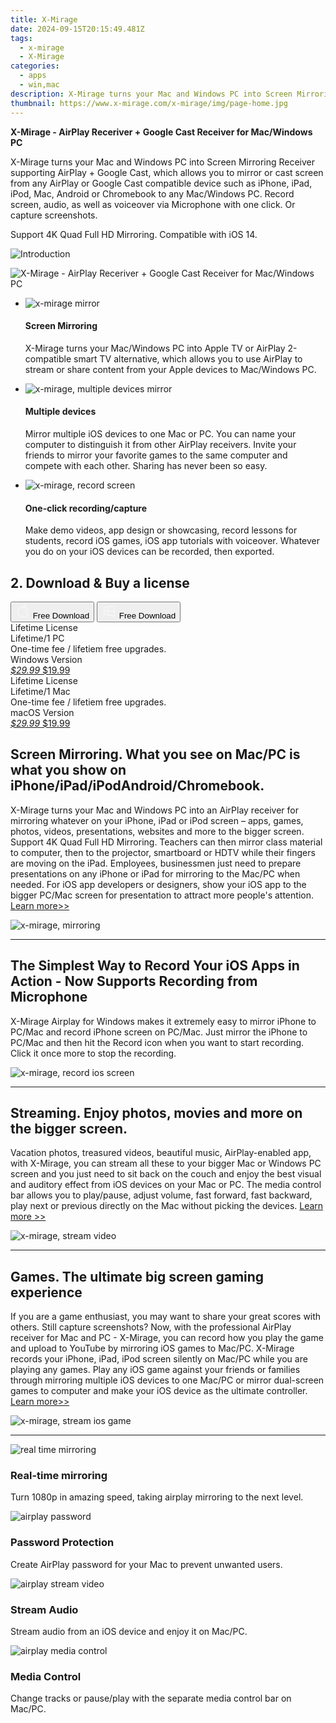 ```yaml
---
title: X-Mirage
date: 2024-09-15T20:15:49.481Z
tags: 
  - x-mirage
  - X-Mirage
categories: 
  - apps
  - win,mac
description: X-Mirage turns your Mac and Windows PC into Screen Mirroring Receiver supporting AirPlay + Google Cast, which allows you to mirror or cast screen from any AirPlay or Google Cast compatible device such as iPhone, iPad, iPod, Mac, Android or Chromebook to any Mac/Windows PC. Record screen, audio, as well as voiceover via Microphone with one click. Or capture screenshots. 
thumbnail: https://www.x-mirage.com/x-mirage/img/page-home.jpg
---
```


**X-Mirage - AirPlay Receriver + Google Cast Receiver for Mac/Windows PC**

X-Mirage turns your Mac and Windows PC into Screen Mirroring Receiver supporting AirPlay + Google Cast, which allows you to mirror or cast screen from any AirPlay or Google Cast compatible device such as iPhone, iPad, iPod, Mac, Android or Chromebook to any Mac/Windows PC. Record screen, audio, as well as voiceover via Microphone with one click. Or capture screenshots. 

Support 4K Quad Full HD Mirroring. Compatible with iOS 14.

![Introduction](https://www.x-mirage.com/x-mirage/img/page-home.jpg)

![X-Mirage - AirPlay Receriver + Google Cast Receiver for Mac/Windows PC](https://www.x-mirage.com/img/xmirage-pc2.png)

-   ![x-mirage mirror](https://www.x-mirage.com/x-mirage//img/mirage-home01.png)
    
    #### Screen Mirroring
    
    X-Mirage turns your Mac/Windows PC into Apple TV or AirPlay 2-compatible smart TV alternative, which allows you to use AirPlay to stream or share content from your Apple devices to Mac/Windows PC.
    
-   ![x-mirage, multiple devices mirror](https://www.x-mirage.com/x-mirage//img/mirage-home02.png)
    
    #### Multiple devices
    
    Mirror multiple iOS devices to one Mac or PC. You can name your computer to distinguish it from other AirPlay receivers. Invite your friends to mirror your favorite games to the same computer and compete with each other. Sharing has never been so easy.
    
-   ![x-mirage, record screen](https://www.x-mirage.com/x-mirage//img/mirage-home03.png)
    
    #### One-click recording/capture
    
    Make demo videos, app design or showcasing, record lessons for students, record iOS games, iOS app tutorials with voiceover. Whatever you do on your iOS devices can be recorded, then exported.
    
    
## 2. Download & Buy a license

<div class="mx-auto flex items-center justify-center space-x-4">
  <button 
  onclick="javascript:window.open('https://secure.2checkout.com/order/checkout.php?PRODS=34662771&AFFILIATE=108875&QTY=1&CART=1&CARD=1', '_blank');
    window.open('https://x-mirage.com/download/x-mirage.dmg', '_blank');void(0);"
  class="flex flex-row font-bold rounded-lg text-lg w-48 h-16 bg-[#FF8014] text-[#ffffff] items-center justify-center p-2">
    <svg width="24px" height="24px" viewBox="0 0 24 24" xmlns="http://www.w3.org/2000/svg" color="#ffffff" fill="none" stroke="currentColor" stroke-width="3" stroke-linecap="round" stroke-linejoin="round"><path d="M16 2C16.3632 4.17921 14.0879 5.83084 12.8158 6.57142C12.4406 6.78988 12.0172 6.5117 12.0819 6.08234C12.2993 4.63878 13.0941 2.00008 16 2Z" stroke="#f8f7f7" stroke-width="1.5"></path><path d="M9 6.5C9.89676 6.5 10.6905 6.69941 11.2945 6.92013C12.0563 7.19855 12.9437 7.19854 13.7055 6.92012C14.3094 6.6994 15.1032 6.5 15.9999 6.5C17.0852 6.5 18.4649 7.08889 19.4999 8.26666C16 11 17 15.5 20.269 16.6916C19.2253 19.5592 17.2413 21.5 15.4999 21.5C13.9999 21.5 14 20.8 12.5 20.8C11 20.8 11 21.5 9.5 21.5C7 21.5 4 17.5 4 12.5C4 8.5 7 6.5 9 6.5Z" stroke="#f8f7f7" stroke-width="1.5"></path></svg>    
    <span class="font-medium mx-auto">Free Download</span>  
  </button>
  <button 
  onclick="javascript:window.open('https://secure.2checkout.com/order/checkout.php?PRODS=34663377&AFFILIATE=108875&QTY=1&CART=1&CARD=1', '_blank');
    window.open('https://x-mirage.com/download/x-mirage-inst.exe', '_blank');void(0);"
  class="flex flex-row font-bold rounded-lg text-lg w-48 h-16 bg-[#FF8014] text-[#ffffff] items-center justify-center p-2">
    <svg width="24px" height="24px" viewBox="0 0 24 24" xmlns="http://www.w3.org/2000/svg" color="#ffffff" fill="none" stroke="currentColor" stroke-width="3" stroke-linecap="round" stroke-linejoin="round"><path d="M4 16.9865V7.01353C4 6.71792 4.21531 6.46636 4.50737 6.42072L19.3074 4.10822C19.6713 4.05137 20 4.33273 20 4.70103V19.299C20 19.6673 19.6713 19.9486 19.3074 19.8918L4.50737 17.5793C4.21531 17.5336 4 17.2821 4 16.9865Z" stroke="#f8f7f7" stroke-width="1.5"></path><path d="M4 12H20" stroke="#f8f7f7" stroke-width="1.5"></path><path d="M10.5 5.5V18.5" stroke="#f8f7f7" stroke-width="1.5"></path></svg>
    <span class="font-medium mx-auto">Free Download</span>  
  </button>
</div>    

<div class="mx-auto flex items-center justify-center">
  <div class="m-8 grid grid-cols-1 gap-6 xl:grid-cols-2">
    <div class="flex w-full flex-col rounded-2xl bg-[#ffffff] text-[#374151] shadow-xl xl:w-96">
      <div class="flex h-full flex-col p-8">
        <div class="pb-6 text-3xl font-bold">Lifetime License</div>
        <div class="pb-12 text-lg">
          Lifetime/1 PC
          <div class="text-xs">One-time fee / lifetiem free upgrades.</div>
          <div class="text-xs">Windows Version</div>
        </div>
        <div class="flex flex-col gap-3 text-base"></div>
        <div class="flex flex-grow"></div>
        <div class="flex pt-10">
          <a href="https://secure.2checkout.com/order/checkout.php?PRODS=34663377&AFFILIATE=108875&QTY=1&CART=1&CARD=1" class="w-full transform cursor-pointer rounded-lg bg-[#7e22ce] p-3 text-center text-xl font-bold !text-[#ffffff] !no-underline transition-transform hover:bg-purple-800 active:scale-95"> 
           <em class="text-base line-through !text-[#c5c5c5]">$29.99</em>
            $19.99
          </a>
        </div>
      </div>
    </div>
    <div class="flex w-full flex-col rounded-2xl bg-[#ffffff] text-[#374151] shadow-xl xl:w-96">
      <div class="flex h-full flex-col p-8">
        <div class="pb-6 text-3xl font-bold">Lifetime License</div>
        <div class="pb-12 text-lg">
          Lifetime/1 Mac
          <div class="text-xs">One-time fee / lifetiem free upgrades.</div>
          <div class="text-xs">macOS Version</div>
        </div>
        <div class="flex flex-col gap-3 text-base"></div>
        <div class="flex flex-grow"></div>
        <div class="flex pt-10">
          <a href="https://secure.2checkout.com/order/checkout.php?PRODS=34662771&AFFILIATE=108875&QTY=1&CART=1&CARD=1" class="w-full transform cursor-pointer rounded-lg bg-[#7e22ce] p-3 text-center text-xl font-bold !text-[#ffffff] !no-underline transition-transform hover:bg-purple-800 active:scale-95">
           <em class="text-base line-through !text-[#c5c5c5]">$29.99</em>
            $19.99
          </a>
        </div>
      </div>
    </div>   
  </div>
</div>

## Screen Mirroring. What you see on Mac/PC is what you show on iPhone/iPad/iPodAndroid/Chromebook.

X-Mirage turns your Mac and Windows PC into an AirPlay receiver for mirroring whatever on your iPhone, iPad or iPod screen – apps, games, photos, videos, presentations, websites and more to the bigger screen. Support 4K Quad Full HD Mirroring. Teachers can then mirror class material to computer, then to the projector, smartboard or HDTV while their fingers are moving on the iPad. Employees, businessmen just need to prepare presentations on any iPhone or iPad for mirroring to the Mac/PC when needed. For iOS app developers or designers, show your iOS app to the bigger PC/Mac screen for presentation to attract more people's attention. [Learn more>>](https://www.x-mirage.com/x-mirage//record-ipad-screen.html)

![x-mirage, mirroring](https://www.x-mirage.com/x-mirage//img/mirror1.jpg)

___

## The Simplest Way to Record Your iOS Apps in Action - Now Supports Recording from Microphone

X-Mirage Airplay for Windows makes it extremely easy to mirror iPhone to PC/Mac and record iPhone screen on PC/Mac. Just mirror the iPhone to PC/Mac and then hit the Record icon when you want to start recording. Click it once more to stop the recording.

![x-mirage, record ios screen](https://www.x-mirage.com/x-mirage//img/record-ios-app.jpg)

___

## Streaming. Enjoy photos, movies and more on the bigger screen.

Vacation photos, treasured videos, beautiful music, AirPlay-enabled app, with X-Mirage, you can stream all these to your bigger Mac or Windows PC screen and you just need to sit back on the couch and enjoy the best visual and auditory effect from iOS devices on your Mac or PC. The media control bar allows you to play/pause, adjust volume, fast forward, fast backward, play next or previous directly on the Mac without picking the devices. [Learn more >>](https://www.x-mirage.com/x-mirage//record-iphone-screen.html)

![x-mirage, stream video](https://www.x-mirage.com/x-mirage//img/movie2.png)

___

## Games. The ultimate big screen gaming experience

If you are a game enthusiast, you may want to share your great scores with others. Still capture screenshots? Now, with the professional AirPlay receiver for Mac and PC - X-Mirage, you can record how you play the game and upload to YouTube by mirroring iOS games to Mac/PC. X-Mirage records your iPhone, iPad, iPod screen silently on Mac/PC while you are playing any games. Play any iOS game against your friends or families through mirroring multiple iOS devices to one Mac/PC or mirror dual-screen games to computer and make your iOS device as the ultimate controller. [Learn more>>](https://www.x-mirage.com/x-mirage//record-ios-game.html)

![x-mirage, stream ios game](https://www.x-mirage.com/x-mirage//img/bike3.png)

___

![real time mirroring](https://www.x-mirage.com/x-mirage//img/realtime.jpg)

### Real-time mirroring

Turn 1080p in amazing speed, taking airplay mirroring to the next level.

![airplay password](https://www.x-mirage.com/x-mirage//img/password-protect.jpg)

### Password Protection

Create AirPlay password for your Mac to prevent unwanted users.

![airplay stream video](https://www.x-mirage.com/x-mirage//img/stream-audio.jpg)

### Stream Audio

Stream audio from an iOS device and enjoy it on Mac/PC.

![airplay media control](https://www.x-mirage.com/x-mirage//img/media-control.jpg)

### Media Control

Change tracks or pause/play with the separate media control bar on Mac/PC.

<ins class="adsbygoogle"
      style="display:block"
      data-ad-client="ca-pub-7571918770474297"
      data-ad-slot="8358498916"
      data-ad-format="auto"
      data-full-width-responsive="true"></ins>
    




